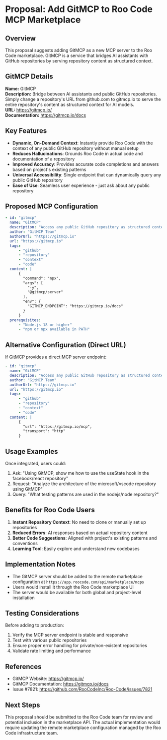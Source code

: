 # Proposal: Add GitMCP to Roo Code MCP Marketplace

## Overview

This proposal suggests adding GitMCP as a new MCP server to the Roo Code marketplace. GitMCP is a service that bridges AI assistants with GitHub repositories by serving repository content as structured context.

## GitMCP Details

**Name:** GitMCP  
**Description:** Bridge between AI assistants and public GitHub repositories. Simply change a repository's URL from github.com to gitmcp.io to serve the entire repository's content as structured context for AI models.  
**URL:** https://gitmcp.io/  
**Documentation:** https://gitmcp.io/docs

## Key Features

- **Dynamic, On-Demand Context**: Instantly provide Roo Code with the context of any public GitHub repository without manual setup
- **Reduces Hallucinations**: Grounds Roo Code in actual code and documentation of a repository
- **Improved Accuracy**: Provides accurate code completions and answers based on project's existing patterns
- **Universal Accessibility**: Single endpoint that can dynamically query any public GitHub repository
- **Ease of Use**: Seamless user experience - just ask about any public repository

## Proposed MCP Configuration

```yaml
- id: "gitmcp"
  name: "GitMCP"
  description: "Access any public GitHub repository as structured context. Transform github.com URLs to gitmcp.io for instant AI-ready repository content."
  author: "GitMCP Team"
  authorUrl: "https://gitmcp.io"
  url: "https://gitmcp.io"
  tags:
      - "github"
      - "repository"
      - "context"
      - "code"
  content: |
      {
        "command": "npx",
        "args": [
          "-y",
          "@gitmcp/server"
        ],
        "env": {
          "GITMCP_ENDPOINT": "https://gitmcp.io/docs"
        }
      }
  prerequisites:
      - "Node.js 18 or higher"
      - "npm or npx available in PATH"
```

## Alternative Configuration (Direct URL)

If GitMCP provides a direct MCP server endpoint:

```yaml
- id: "gitmcp"
  name: "GitMCP"
  description: "Access any public GitHub repository as structured context. Transform github.com URLs to gitmcp.io for instant AI-ready repository content."
  author: "GitMCP Team"
  authorUrl: "https://gitmcp.io"
  url: "https://gitmcp.io"
  tags:
      - "github"
      - "repository"
      - "context"
      - "code"
  content: |
      {
        "url": "https://gitmcp.io/mcp",
        "transport": "http"
      }
```

## Usage Examples

Once integrated, users could:

1. Ask: "Using GitMCP, show me how to use the useState hook in the facebook/react repository"
2. Request: "Analyze the architecture of the microsoft/vscode repository using GitMCP"
3. Query: "What testing patterns are used in the nodejs/node repository?"

## Benefits for Roo Code Users

1. **Instant Repository Context**: No need to clone or manually set up repositories
2. **Reduced Errors**: AI responses based on actual repository content
3. **Better Code Suggestions**: Aligned with project's existing patterns and conventions
4. **Learning Tool**: Easily explore and understand new codebases

## Implementation Notes

- The GitMCP server should be added to the remote marketplace configuration at `https://app.roocode.com/api/marketplace/mcps`
- Users would install it through the Roo Code marketplace UI
- The server would be available for both global and project-level installation

## Testing Considerations

Before adding to production:

1. Verify the MCP server endpoint is stable and responsive
2. Test with various public repositories
3. Ensure proper error handling for private/non-existent repositories
4. Validate rate limiting and performance

## References

- GitMCP Website: https://gitmcp.io/
- GitMCP Documentation: https://gitmcp.io/docs
- Issue #7821: https://github.com/RooCodeInc/Roo-Code/issues/7821

## Next Steps

This proposal should be submitted to the Roo Code team for review and potential inclusion in the marketplace API. The actual implementation would require updating the remote marketplace configuration managed by the Roo Code infrastructure team.
